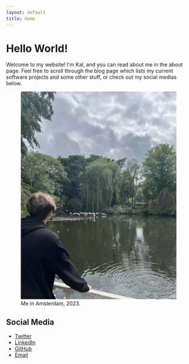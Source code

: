 ```yaml
---
layout: default
title: Home
---
```


<div class="home-section">
 <div class="home-content">
    <div class="text-content">
  <h1>Hello World!</h1>
  <p>Welcome to my website! I'm Kal, and you can read about me in the about page. Feel free to scroll through the blog page which lists my current software projects and some other stuff, or check out my social medias below.</p>
</div>
    <div class="image-content">
<figure>
      <img src="/assets/images/kalamsterdam.jpg" alt="Home Image">
<figcaption>Me in Amsterdam, 2023.</figcaption>
  </figure>
    </div>
  </div>
  <h2>Social Media</h2>
<ul class="social-links">
  <li><a href="https://x.com/KalWor1" target="_blank"><i class="fab fa-twitter"></i> Twitter</a></li>
  <li><a href="https://www.linkedin.com/in/kal-worthington-79908b236/" target="_blank"><i class="fab fa-linkedin"></i> LinkedIn</a></li>
  <li><a href="https://github.com/kalw1" target="_blank"><i class="fab fa-github"></i> GitHub</a></li>
  <li><a href="mailto:kalworthington@icloud.com" target="_blank"><i class="fas fa-envelope"></i> Email</a></li>
</ul>

</div>